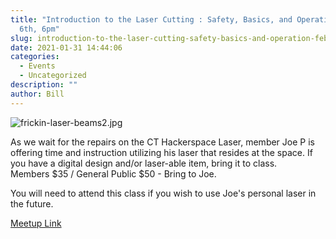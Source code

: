 ```yaml
---
title: "Introduction to the Laser Cutting : Safety, Basics, and Operation - Feb
  6th, 6pm"
slug: introduction-to-the-laser-cutting-safety-basics-and-operation-feb-6th-6pm
date: 2021-01-31 14:44:06
categories:
  - Events
  - Uncategorized
description: ""
author: Bill
---
```



![frickin-laser-beams2.jpg](/uploads/2021/01/frickin-laser-beams2.jpg)

As we wait for the repairs on the CT Hackerspace Laser, member Joe P is offering time and instruction utilizing his laser that resides at the space. If you have a digital design and/or laser-able item, bring it to class.  
Members $35 / General Public $50 - Bring to Joe.

You will need to attend this class if you wish to use Joe's personal laser in the future.

[Meetup Link](https://www.meetup.com/CT-Hackerspace/events/276090439/)
